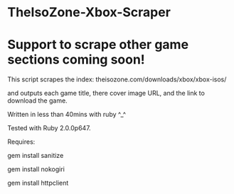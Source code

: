 # TheIsoZone-Xbox-Scraper
# Support to scrape other game sections coming soon! #
<p>This script scrapes the index: theisozone.com/downloads/xbox/xbox-isos/ </p>
<p>and outputs each game title, there cover image URL, and the link to download the game. </p>
<p>Written in less than 40mins with ruby ^_^</p>
<p>Tested with Ruby 2.0.0p647.</p>
<p>Requires: </p>
<p>gem install sanitize</p>
<p>gem install nokogiri</p>
<p>gem install httpclient</p>
